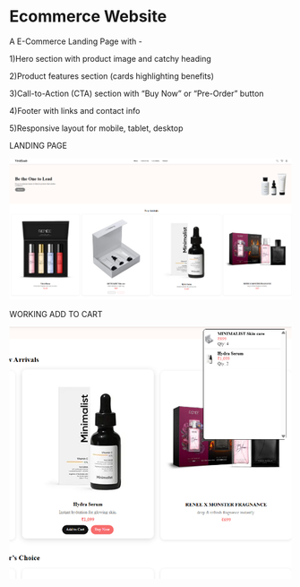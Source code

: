 # Ecommerce Website
A E-Commerce Landing Page  with - 

1)Hero section with product image and catchy heading

2)Product features section (cards highlighting benefits)

3)Call-to-Action (CTA) section with “Buy Now” or “Pre-Order” button

4)Footer with links and contact info

5)Responsive layout for mobile, tablet, desktop

LANDING PAGE

<img src = "images\landing page img.png"></img>

WORKING ADD TO CART

<img src = "images\add to cart image.png"></img>